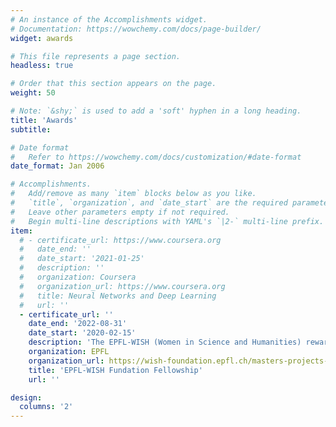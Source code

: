 ```yaml
---
# An instance of the Accomplishments widget.
# Documentation: https://wowchemy.com/docs/page-builder/
widget: awards

# This file represents a page section.
headless: true

# Order that this section appears on the page.
weight: 50

# Note: `&shy;` is used to add a 'soft' hyphen in a long heading.
title: 'Awards'
subtitle:

# Date format
#   Refer to https://wowchemy.com/docs/customization/#date-format
date_format: Jan 2006

# Accomplishments.
#   Add/remove as many `item` blocks below as you like.
#   `title`, `organization`, and `date_start` are the required parameters.
#   Leave other parameters empty if not required.
#   Begin multi-line descriptions with YAML's `|2-` multi-line prefix.
item:
  # - certificate_url: https://www.coursera.org
  #   date_end: ''
  #   date_start: '2021-01-25'
  #   description: ''
  #   organization: Coursera
  #   organization_url: https://www.coursera.org
  #   title: Neural Networks and Deep Learning
  #   url: ''
  - certificate_url: ''
    date_end: '2022-08-31'
    date_start: '2020-02-15'
    description: 'The EPFL-WISH (Women in Science and Humanities) rewards EPFL best female students and support them in their Master's Thesis abroad.'
    organization: EPFL
    organization_url: https://wish-foundation.epfl.ch/masters-projects-abroad/
    title: 'EPFL-WISH Fundation Fellowship'
    url: ''

design:
  columns: '2'
---
```

